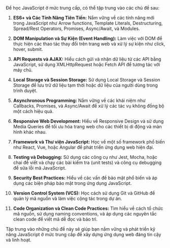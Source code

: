 Để học JavaScript ở mức trung cấp, có thể tập trung vào các chủ đề sau:

1. **ES6+ và Các Tính Năng Tiên Tiến:** Nắm vững về các tính năng mới trong JavaScript như Arrow functions, Template Literals, Destructuring, Spread/Rest Operators, Promises, Async/Await, và Modules.

2. **DOM Manipulation và Sự Kiện (Event Handling):** Làm việc với DOM để thực hiện các thao tác thay đổi trên trang web và xử lý sự kiện như click, hover, submit.

3. **API Requests và AJAX:** Hiểu cách gửi và nhận dữ liệu từ các API bằng JavaScript, sử dụng XMLHttpRequest hoặc Fetch API để tương tác với máy chủ.

4. **Local Storage và Session Storage:** Sử dụng Local Storage và Session Storage để lưu trữ dữ liệu tạm thời hoặc dữ liệu của người dùng trong trình duyệt.

5. **Asynchronous Programming:** Nắm vững về các khái niệm như Callbacks, Promises, và Async/Await để xử lý các tác vụ không đồng bộ một cách hiệu quả.

6. **Responsive Web Development:** Hiểu về Responsive Design và sử dụng Media Queries để tối ưu hóa trang web cho các thiết bị di động và màn hình khác nhau.

7. **Framework và Thư viện JavaScript:** Học về một số framework phổ biến như React, Vue, hoặc Angular để phát triển ứng dụng web hiện đại.

8. **Testing và Debugging:** Sử dụng các công cụ như Jest, Mocha, hoặc chai để viết và chạy các bài kiểm tra (unit tests) và công cụ debugging để sửa lỗi mã JavaScript.

9. **Security Best Practices:** Hiểu về các vấn đề bảo mật phổ biến và áp dụng các biện pháp bảo mật trong ứng dụng JavaScript.

10. **Version Control System (VCS):** Học cách sử dụng Git và GitHub để quản lý mã nguồn và làm việc cộng tác trong dự án.

11. **Code Organization và Clean Code Practices:** Tìm hiểu về cách tổ chức mã nguồn, sử dụng naming conventions, và áp dụng các nguyên tắc clean code để viết mã dễ đọc và bảo trì.

Tập trung vào những chủ đề này sẽ giúp bạn nắm vững và phát triển kỹ năng JavaScript ở mức trung cấp để xây dựng ứng dụng web đáng tin cậy và linh hoạt.
